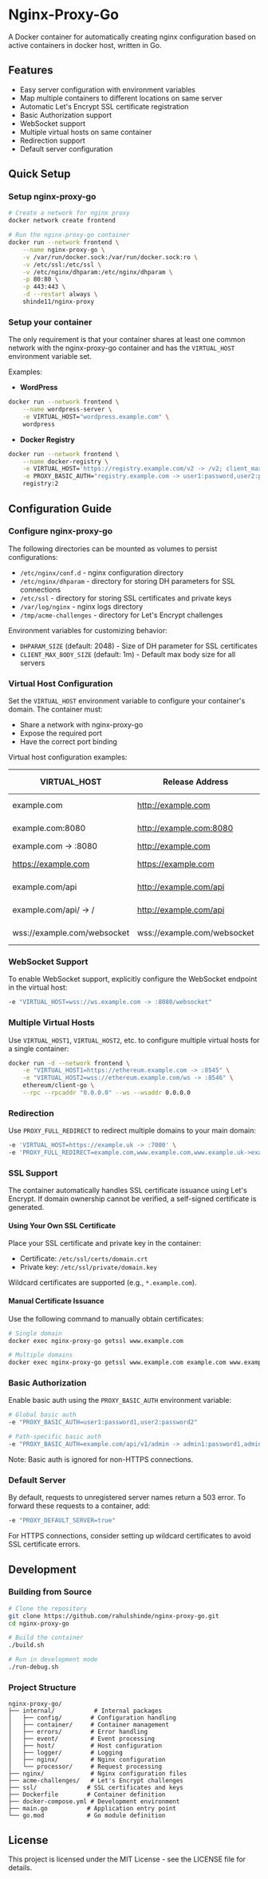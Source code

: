 # Nginx-Proxy-Go

A Docker container for automatically creating nginx configuration based on active containers in docker host, written in Go.

## Features

- Easy server configuration with environment variables
- Map multiple containers to different locations on same server
- Automatic Let's Encrypt SSL certificate registration
- Basic Authorization support
- WebSocket support
- Multiple virtual hosts on same container
- Redirection support
- Default server configuration

## Quick Setup

### Setup nginx-proxy-go

```bash
# Create a network for nginx proxy
docker network create frontend

# Run the nginx-proxy-go container
docker run --network frontend \
    --name nginx-proxy-go \
    -v /var/run/docker.sock:/var/run/docker.sock:ro \
    -v /etc/ssl:/etc/ssl \
    -v /etc/nginx/dhparam:/etc/nginx/dhparam \
    -p 80:80 \
    -p 443:443 \
    -d --restart always \
    shinde11/nginx-proxy
```

### Setup your container

The only requirement is that your container shares at least one common network with the nginx-proxy-go container and has the `VIRTUAL_HOST` environment variable set.

Examples:

- **WordPress**
```bash
docker run --network frontend \
    --name wordpress-server \
    -e VIRTUAL_HOST="wordpress.example.com" \
    wordpress
```

- **Docker Registry**
```bash
docker run --network frontend \
    --name docker-registry \
    -e VIRTUAL_HOST='https://registry.example.com/v2 -> /v2; client_max_body_size 2g' \
    -e PROXY_BASIC_AUTH="registry.example.com -> user1:password,user2:password2,user3:password3" \
    registry:2
```

## Configuration Guide

### Configure nginx-proxy-go

The following directories can be mounted as volumes to persist configurations:
- `/etc/nginx/conf.d` - nginx configuration directory
- `/etc/nginx/dhparam` - directory for storing DH parameters for SSL connections
- `/etc/ssl` - directory for storing SSL certificates and private keys
- `/var/log/nginx` - nginx logs directory
- `/tmp/acme-challenges` - directory for Let's Encrypt challenges

Environment variables for customizing behavior:
- `DHPARAM_SIZE` (default: 2048) - Size of DH parameter for SSL certificates
- `CLIENT_MAX_BODY_SIZE` (default: 1m) - Default max body size for all servers

### Virtual Host Configuration

Set the `VIRTUAL_HOST` environment variable to configure your container's domain. The container must:
- Share a network with nginx-proxy-go
- Expose the required port
- Have the correct port binding

Virtual host configuration examples:

| VIRTUAL_HOST | Release Address | Container Path | Container Port |
|--------------|----------------|----------------|----------------|
| example.com | http://example.com | / | exposed port |
| example.com:8080 | http://example.com:8080 | / | exposed port |
| example.com -> :8080 | http://example.com | / | 8080 |
| https://example.com | https://example.com | / | exposed port |
| example.com/api | http://example.com/api | /api | exposed port |
| example.com/api/ -> / | http://example.com/api | / | exposed port |
| wss://example.com/websocket | wss://example.com/websocket | / | exposed port |

### WebSocket Support

To enable WebSocket support, explicitly configure the WebSocket endpoint in the virtual host:

```bash
-e "VIRTUAL_HOST=wss://ws.example.com -> :8080/websocket"
```

### Multiple Virtual Hosts

Use `VIRTUAL_HOST1`, `VIRTUAL_HOST2`, etc. to configure multiple virtual hosts for a single container:

```bash
docker run -d --network frontend \
    -e "VIRTUAL_HOST1=https://ethereum.example.com -> :8545" \
    -e "VIRTUAL_HOST2=wss://ethereum.example.com/ws -> :8546" \
    ethereum/client-go \
    --rpc --rpcaddr "0.0.0.0" --ws --wsaddr 0.0.0.0
```

### Redirection

Use `PROXY_FULL_REDIRECT` to redirect multiple domains to your main domain:

```bash
-e 'VIRTUAL_HOST=https://example.uk -> :7000' \
-e 'PROXY_FULL_REDIRECT=example.com,www.example.com,www.example.uk->example.uk'
```

### SSL Support

The container automatically handles SSL certificate issuance using Let's Encrypt. If domain ownership cannot be verified, a self-signed certificate is generated.

#### Using Your Own SSL Certificate

Place your SSL certificate and private key in the container:
- Certificate: `/etc/ssl/certs/domain.crt`
- Private key: `/etc/ssl/private/domain.key`

Wildcard certificates are supported (e.g., `*.example.com`).

#### Manual Certificate Issuance

Use the following command to manually obtain certificates:

```bash
# Single domain
docker exec nginx-proxy-go getssl www.example.com

# Multiple domains
docker exec nginx-proxy-go getssl www.example.com example.com www.example.com
```

### Basic Authorization

Enable basic auth using the `PROXY_BASIC_AUTH` environment variable:

```bash
# Global basic auth
-e "PROXY_BASIC_AUTH=user1:password1,user2:password2"

# Path-specific basic auth
-e "PROXY_BASIC_AUTH=example.com/api/v1/admin -> admin1:password1,admin2:password2"
```

Note: Basic auth is ignored for non-HTTPS connections.

### Default Server

By default, requests to unregistered server names return a 503 error. To forward these requests to a container, add:

```bash
-e "PROXY_DEFAULT_SERVER=true"
```

For HTTPS connections, consider setting up wildcard certificates to avoid SSL certificate errors.

## Development

### Building from Source

```bash
# Clone the repository
git clone https://github.com/rahulshinde/nginx-proxy-go.git
cd nginx-proxy-go

# Build the container
./build.sh

# Run in development mode
./run-debug.sh
```

### Project Structure

```
nginx-proxy-go/
├── internal/           # Internal packages
│   ├── config/        # Configuration handling
│   ├── container/     # Container management
│   ├── errors/        # Error handling
│   ├── event/         # Event processing
│   ├── host/          # Host configuration
│   ├── logger/        # Logging
│   ├── nginx/         # Nginx configuration
│   └── processor/     # Request processing
├── nginx/             # Nginx configuration files
├── acme-challenges/   # Let's Encrypt challenges
├── ssl/              # SSL certificates and keys
├── Dockerfile        # Container definition
├── docker-compose.yml # Development environment
├── main.go           # Application entry point
└── go.mod            # Go module definition
```

## License

This project is licensed under the MIT License - see the LICENSE file for details. 